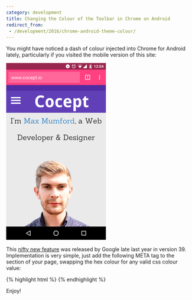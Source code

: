 ```yaml
---
category: development
title: Changing the Colour of the Toolbar in Chrome on Android
redirect_from:
 - /development/2016/chrome-android-theme-colour/
---
```


You might have noticed a dash of colour injected into Chrome for Android lately, particularly if you visited the mobile version of this site:

![Coloured toolbar in chrome for android](/images/development/chrome-android-toolbar-colour.png)

This [nifty new feature](https://developers.google.com/web/updates/2014/11/Support-for-theme-color-in-Chrome-39-for-Android?hl=en) was released by Google late last year in version 39. Implementation is very simple, just add the following META tag to the <head> section of your page, swapping the hex colour for any valid css colour value:

{% highlight html %}
<meta name="theme-color" content="#ff4081">
{% endhighlight %}

Enjoy!


